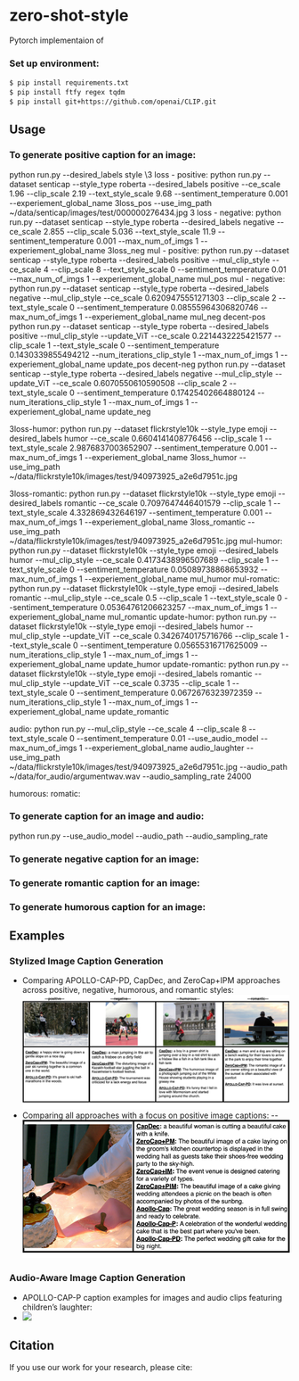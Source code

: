 # zero-shot-style
Pytorch implementaion of 

### Set up environment:
```bash
$ pip install requirements.txt
$ pip install ftfy regex tqdm
$ pip install git+https://github.com/openai/CLIP.git
```
## Usage
### To generate positive caption for an image:
python run.py --desired_labels style
\\3 loss - positive:
python run.py --dataset senticap --style_type roberta --desired_labels positive --ce_scale 1.96 --clip_scale 2.19 --text_style_scale 9.68 --sentiment_temperature 0.001  --experiement_global_name 3loss_pos --use_img_path ~/data/senticap/images/test/000000276434.jpg 
3 loss - negative:
python run.py --dataset senticap --style_type roberta --desired_labels negative --ce_scale 2.855 --clip_scale 5.036 --text_style_scale 11.9 --sentiment_temperature 0.001 --max_num_of_imgs 1 --experiement_global_name 3loss_neg
mul - positive:
python run.py --dataset senticap --style_type roberta --desired_labels positive --mul_clip_style --ce_scale 4 --clip_scale 8 --text_style_scale 0 --sentiment_temperature 0.01 --max_num_of_imgs 1 --experiement_global_name mul_pos
mul - negative:
python run.py --dataset senticap --style_type roberta --desired_labels negative --mul_clip_style --ce_scale 0.6209475551271303 --clip_scale 2 --text_style_scale 0 --sentiment_temperature 0.08555964306820746 --max_num_of_imgs 1 --experiement_global_name mul_neg
decent-pos
python run.py --dataset senticap --style_type roberta --desired_labels positive --mul_clip_style --update_ViT --ce_scale 0.2214432225421577 --clip_scale 1 --text_style_scale 0 --sentiment_temperature 0.1430339855494212 --num_iterations_clip_style 1 --max_num_of_imgs 1 --experiement_global_name update_pos
decent-neg
python run.py --dataset senticap --style_type roberta --desired_labels negative --mul_clip_style --update_ViT --ce_scale 0.6070550610590508 --clip_scale 2 --text_style_scale 0 --sentiment_temperature 0.17425402664880124 --num_iterations_clip_style 1 --max_num_of_imgs 1 --experiement_global_name update_neg

3loss-humor:
python run.py --dataset flickrstyle10k --style_type emoji --desired_labels humor --ce_scale 0.6604141408776456 --clip_scale 1 --text_style_scale 2.9876837003652907 --sentiment_temperature  0.001 --max_num_of_imgs 1 --experiement_global_name 3loss_humor --use_img_path ~/data/flickrstyle10k/images/test/940973925_a2e6d7951c.jpg

3loss-romantic:
python run.py --dataset flickrstyle10k --style_type emoji --desired_labels romantic --ce_scale 0.7097647446401579 --clip_scale 1 --text_style_scale 4.332869432646197 --sentiment_temperature  0.001 --max_num_of_imgs 1 --experiement_global_name 3loss_romantic --use_img_path ~/data/flickrstyle10k/images/test/940973925_a2e6d7951c.jpg
mul-humor:
python run.py --dataset flickrstyle10k --style_type emoji --desired_labels humor --mul_clip_style --ce_scale 0.4173438996507689 --clip_scale 1 --text_style_scale 0 --sentiment_temperature 0.05089738868653932 --max_num_of_imgs 1 --experiement_global_name mul_humor
mul-romatic:
python run.py --dataset flickrstyle10k --style_type emoji --desired_labels romantic --mul_clip_style --ce_scale 0.5 --clip_scale 1 --text_style_scale 0 --sentiment_temperature 0.05364761206623257 --max_num_of_imgs 1 --experiement_global_name mul_romantic
update-humor:
python run.py --dataset flickrstyle10k --style_type emoji --desired_labels humor --mul_clip_style --update_ViT --ce_scale 0.3426740175716766 --clip_scale 1 --text_style_scale 0 --sentiment_temperature 0.05655316717625009 --num_iterations_clip_style 1 --max_num_of_imgs 1 --experiement_global_name update_humor
update-romantic:
python run.py --dataset flickrstyle10k --style_type emoji --desired_labels romantic --mul_clip_style --update_ViT --ce_scale 0.3735 --clip_scale 1 --text_style_scale 0 --sentiment_temperature 0.0672676323972359 --num_iterations_clip_style 1 --max_num_of_imgs 1 --experiement_global_name update_romantic 


audio:
python run.py --mul_clip_style --ce_scale 4 --clip_scale 8 --text_style_scale 0 --sentiment_temperature 0.01  --use_audio_model --max_num_of_imgs 1 --experiement_global_name audio_laughter --use_img_path ~/data/flickrstyle10k/images/test/940973925_a2e6d7951c.jpg --audio_path ~/data/for_audio/argumentwav.wav --audio_sampling_rate 24000


humorous:
romatic:

### To generate caption for an image and audio:
python run.py --use_audio_model --audio_path --audio_sampling_rate


### To generate negative caption for an image:
### To generate romantic caption for an image:
### To generate humorous caption for an image:
## Examples
### Stylized Image Caption Generation
- Comparing APOLLO-CAP-PD, CapDec, and ZeroCap+IPM approaches across positive, negative, humorous, and romantic styles: 
![](git_images/Apollo_examples_r.png)
- Comparing all approaches with a focus on positive image captions:
-- ![](git_images/all_approaches_cake.png)
### Audio-Aware Image Caption Generation
- APOLLO-CAP-P caption examples for images and audio clips featuring children’s laughter:
- ![](git_images/audio_apollo.png)


## Citation
If you use our work for your research, please cite:

